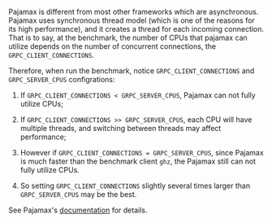 Pajamax is different from most other frameworks which are asynchronous.
Pajamax uses synchronous thread model (which is one of the reasons for
its high performance), and it creates a thread for each incoming connection.
That is to say, at the benchmark, the number of CPUs that pajamax
can utilize depends on the number of concurrent connections,
the `GRPC_CLIENT_CONNECTIONS`.

Therefore, when run the benchmark, notice `GRPC_CLIENT_CONNECTIONS` and
`GRPC_SERVER_CPUS` configrations:

1. If `GRPC_CLIENT_CONNECTIONS < GRPC_SERVER_CPUS`, Pajamax can
   not fully utilize CPUs;

2. If `GRPC_CLIENT_CONNECTIONS >> GRPC_SERVER_CPUS`, each CPU will
   have multiple threads, and switching between threads may affect
   performance;

3. However if `GRPC_CLIENT_CONNECTIONS = GRPC_SERVER_CPUS`, since
   Pajamax is much faster than the benchmark client `ghz`, the Pajamax
   still can not fully utilize CPUs.

4. So setting `GRPC_CLIENT_CONNECTIONS` slightly several times larger
   than `GRPC_SERVER_CPUS` may be the best.

See Pajamax's [documentation](https://docs.rs/pajamax) for details.
